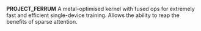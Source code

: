 **PROJECT_FERRUM**
A metal-optimised kernel with fused ops for extremely fast and efficient single-device training.
Allows the ability to reap the benefits of sparse attention.
